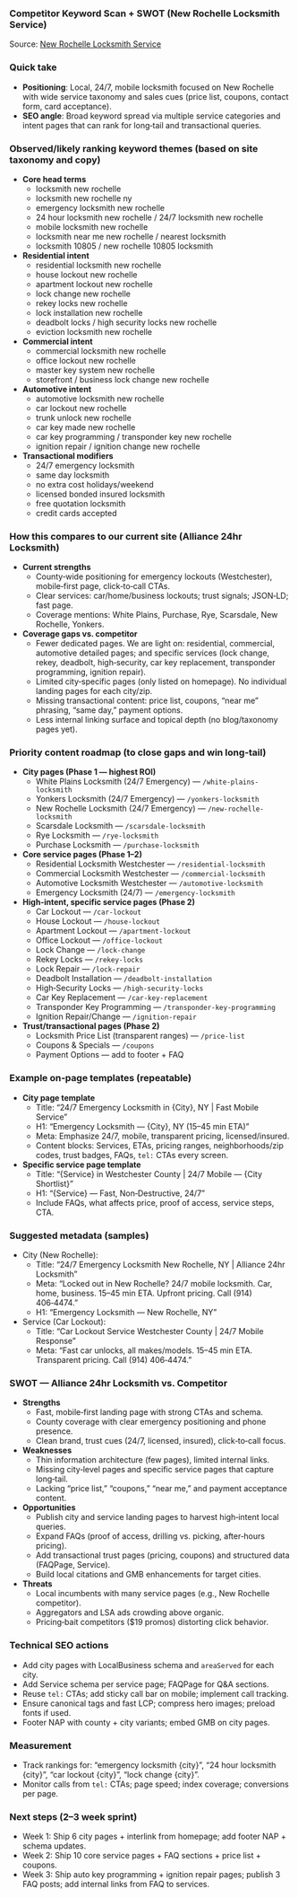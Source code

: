 ### Competitor Keyword Scan + SWOT (New Rochelle Locksmith Service)

Source: [New Rochelle Locksmith Service](https://newrochellelocksmithservice.com/)

### Quick take
- **Positioning**: Local, 24/7, mobile locksmith focused on New Rochelle with wide service taxonomy and sales cues (price list, coupons, contact form, card acceptance).
- **SEO angle**: Broad keyword spread via multiple service categories and intent pages that can rank for long‑tail and transactional queries.

### Observed/likely ranking keyword themes (based on site taxonomy and copy)
- **Core head terms**
  - locksmith new rochelle
  - locksmith new rochelle ny
  - emergency locksmith new rochelle
  - 24 hour locksmith new rochelle / 24/7 locksmith new rochelle
  - mobile locksmith new rochelle
  - locksmith near me new rochelle / nearest locksmith
  - locksmith 10805 / new rochelle 10805 locksmith
- **Residential intent**
  - residential locksmith new rochelle
  - house lockout new rochelle
  - apartment lockout new rochelle
  - lock change new rochelle
  - rekey locks new rochelle
  - lock installation new rochelle
  - deadbolt locks / high security locks new rochelle
  - eviction locksmith new rochelle
- **Commercial intent**
  - commercial locksmith new rochelle
  - office lockout new rochelle
  - master key system new rochelle
  - storefront / business lock change new rochelle
- **Automotive intent**
  - automotive locksmith new rochelle
  - car lockout new rochelle
  - trunk unlock new rochelle
  - car key made new rochelle
  - car key programming / transponder key new rochelle
  - ignition repair / ignition change new rochelle
- **Transactional modifiers**
  - 24/7 emergency locksmith
  - same day locksmith
  - no extra cost holidays/weekend
  - licensed bonded insured locksmith
  - free quotation locksmith
  - credit cards accepted

### How this compares to our current site (Alliance 24hr Locksmith)
- **Current strengths**
  - County‑wide positioning for emergency lockouts (Westchester), mobile‑first page, click‑to‑call CTAs.
  - Clear services: car/home/business lockouts; trust signals; JSON‑LD; fast page.
  - Coverage mentions: White Plains, Purchase, Rye, Scarsdale, New Rochelle, Yonkers.
- **Coverage gaps vs. competitor**
  - Fewer dedicated pages. We are light on: residential, commercial, automotive detailed pages; and specific services (lock change, rekey, deadbolt, high‑security, car key replacement, transponder programming, ignition repair).
  - Limited city‑specific pages (only listed on homepage). No individual landing pages for each city/zip.
  - Missing transactional content: price list, coupons, “near me” phrasing, “same day,” payment options.
  - Less internal linking surface and topical depth (no blog/taxonomy pages yet).

### Priority content roadmap (to close gaps and win long‑tail)
- **City pages (Phase 1 — highest ROI)**
  - White Plains Locksmith (24/7 Emergency) — `/white-plains-locksmith`
  - Yonkers Locksmith (24/7 Emergency) — `/yonkers-locksmith`
  - New Rochelle Locksmith (24/7 Emergency) — `/new-rochelle-locksmith`
  - Scarsdale Locksmith — `/scarsdale-locksmith`
  - Rye Locksmith — `/rye-locksmith`
  - Purchase Locksmith — `/purchase-locksmith`
- **Core service pages (Phase 1–2)**
  - Residential Locksmith Westchester — `/residential-locksmith`
  - Commercial Locksmith Westchester — `/commercial-locksmith`
  - Automotive Locksmith Westchester — `/automotive-locksmith`
  - Emergency Locksmith (24/7) — `/emergency-locksmith`
- **High‑intent, specific service pages (Phase 2)**
  - Car Lockout — `/car-lockout`
  - House Lockout — `/house-lockout`
  - Apartment Lockout — `/apartment-lockout`
  - Office Lockout — `/office-lockout`
  - Lock Change — `/lock-change`
  - Rekey Locks — `/rekey-locks`
  - Lock Repair — `/lock-repair`
  - Deadbolt Installation — `/deadbolt-installation`
  - High‑Security Locks — `/high-security-locks`
  - Car Key Replacement — `/car-key-replacement`
  - Transponder Key Programming — `/transponder-key-programming`
  - Ignition Repair/Change — `/ignition-repair`
- **Trust/transactional pages (Phase 2)**
  - Locksmith Price List (transparent ranges) — `/price-list`
  - Coupons & Specials — `/coupons`
  - Payment Options — add to footer + FAQ

### Example on‑page templates (repeatable)
- **City page template**
  - Title: “24/7 Emergency Locksmith in {City}, NY | Fast Mobile Service”
  - H1: “Emergency Locksmith — {City}, NY (15–45 min ETA)”
  - Meta: Emphasize 24/7, mobile, transparent pricing, licensed/insured.
  - Content blocks: Services, ETAs, pricing ranges, neighborhoods/zip codes, trust badges, FAQs, `tel:` CTAs every screen.
- **Specific service page template**
  - Title: “{Service} in Westchester County | 24/7 Mobile — {City Shortlist}”
  - H1: “{Service} — Fast, Non‑Destructive, 24/7”
  - Include FAQs, what affects price, proof of access, service steps, CTA.

### Suggested metadata (samples)
- City (New Rochelle):
  - Title: “24/7 Emergency Locksmith New Rochelle, NY | Alliance 24hr Locksmith”
  - Meta: “Locked out in New Rochelle? 24/7 mobile locksmith. Car, home, business. 15–45 min ETA. Upfront pricing. Call (914) 406‑4474.”
  - H1: “Emergency Locksmith — New Rochelle, NY”
- Service (Car Lockout):
  - Title: “Car Lockout Service Westchester County | 24/7 Mobile Response”
  - Meta: “Fast car unlocks, all makes/models. 15–45 min ETA. Transparent pricing. Call (914) 406‑4474.”

### SWOT — Alliance 24hr Locksmith vs. Competitor
- **Strengths**
  - Fast, mobile‑first landing page with strong CTAs and schema.
  - County coverage with clear emergency positioning and phone presence.
  - Clean brand, trust cues (24/7, licensed, insured), click‑to‑call focus.
- **Weaknesses**
  - Thin information architecture (few pages), limited internal links.
  - Missing city‑level pages and specific service pages that capture long‑tail.
  - Lacking “price list,” “coupons,” “near me,” and payment acceptance content.
- **Opportunities**
  - Publish city and service landing pages to harvest high‑intent local queries.
  - Expand FAQs (proof of access, drilling vs. picking, after‑hours pricing).
  - Add transactional trust pages (pricing, coupons) and structured data (FAQPage, Service).
  - Build local citations and GMB enhancements for target cities.
- **Threats**
  - Local incumbents with many service pages (e.g., New Rochelle competitor).
  - Aggregators and LSA ads crowding above organic.
  - Pricing‑bait competitors ($19 promos) distorting click behavior.

### Technical SEO actions
- Add city pages with LocalBusiness schema and `areaServed` for each city.
- Add Service schema per service page; FAQPage for Q&A sections.
- Reuse `tel:` CTAs; add sticky call bar on mobile; implement call tracking.
- Ensure canonical tags and fast LCP; compress hero images; preload fonts if used.
- Footer NAP with county + city variants; embed GMB on city pages.

### Measurement
- Track rankings for: “emergency locksmith {city}”, “24 hour locksmith {city}”, “car lockout {city}”, “lock change {city}”.
- Monitor calls from `tel:` CTAs; page speed; index coverage; conversions per page.

### Next steps (2–3 week sprint)
- Week 1: Ship 6 city pages + interlink from homepage; add footer NAP + schema updates.
- Week 2: Ship 10 core service pages + FAQ sections + price list + coupons.
- Week 3: Ship auto key programming + ignition repair pages; publish 3 FAQ posts; add internal links from FAQ to services. 